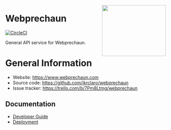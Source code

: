 <a href='https://github.com/jkrclaro/webprechaun'><img src='https://github.com/jkrclaro/webprechaun/blob/master/webprechaun/static/img/webprechaun.png' align='right' width='200' height='160' /></a>

# Webprechaun
[![CircleCI](https://circleci.com/gh/jkrclaro/webprechaun/tree/master.svg?style=svg&circle-token=6e39dbce5406cefdb75a5cd1e6eec03c225c055d)](https://circleci.com/gh/jkrclaro/webprechaun/tree/master)

General API service for Webprechaun.

# General Information
- Website: https://www.webprechaun.com
- Source code: https://github.com/jkrclaro/webprechaun
- Issue tracker: https://trello.com/b/7Pm8Ltmg/webprechaun

## Documentation
- [Developer Guide](https://github.com/jkrclaro/webprechaun/blob/master/docs/developerguide.md)
- [Deployment](https://github.com/jkrclaro/webprechaun/blob/master/docs/deployment.md)